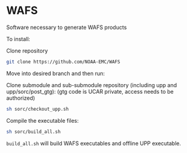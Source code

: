 # WAFS
Software necessary to generate WAFS products

To install:

Clone repository
```bash
git clone https://github.com/NOAA-EMC/WAFS
```

Move into desired branch and then run:

Clone submodule and sub-submodule repository (including upp and upp/sorc/post_gtg):
(gtg code is UCAR private, access needs to be authorized)
```bash
sh sorc/checkout_upp.sh
```

Compile the executable files:
```bash
sh sorc/build_all.sh
```

`build_all.sh` will build WAFS executables and offline UPP executable.

